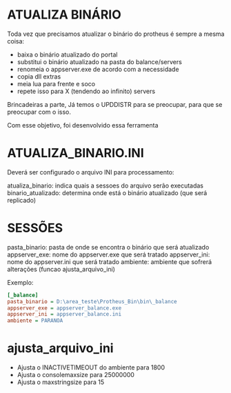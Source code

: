 # ATUALIZA BINÁRIO

Toda vez que precisamos atualizar o binário do protheus é sempre a mesma coisa:

- baixa o binário atualizado do portal
- substitui o binário atualizado na pasta do balance/servers
- renomeia o appserver.exe de acordo com a necessidade
- copia dll extras
- meia lua para frente e soco
- repete isso para X (tendendo ao infinito) servers

Brincadeiras a parte,
Já temos o UPDDISTR para se preocupar, para que se preocupar com o isso.

Com esse objetivo, foi desenvolvido essa ferramenta


# ATUALIZA_BINARIO.INI

Deverá ser configurado o arquivo INI para processamento:

atualiza_binario: indica quais a sessoes do arquivo serão executadas
binario_atualizado: determina onde está o binário atualizado (que será replicado)

# SESSÕES

pasta_binario: pasta de onde se encontra o binário que será atualizado
appserver_exe: nome do appserver.exe que será tratado
appserver_ini: nome do appserver.ini que será tratado
ambiente: ambiente que sofrerá alterações (funcao ajusta_arquivo_ini)

Exemplo:


```ini
[_balance]
pasta_binario = D:\area_teste\Protheus_Bin\bin\_balance
appserver_exe = appserver_balance.exe
appserver_ini = appserver_balance.ini
ambiente = PARANOA
```

# ajusta_arquivo_ini

- Ajusta o INACTIVETIMEOUT do ambiente para 1800
- Ajusta o consolemaxsize para 25000000
- Ajusta o maxstringsize para 15